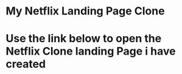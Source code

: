 # My Netflix Landing Page Clone

# Use the link below to open the Netflix Clone landing Page i have created


